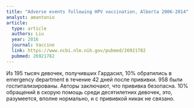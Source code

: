 ```yaml
---
title: "Adverse events following HPV vaccination, Alberta 2006-2014"
analyst: amantonio
article:
  type: article
  authors: Liu
  year: 2016
  journal: Vaccine
  link: https://www.ncbi.nlm.nih.gov/pubmed/26921782
  pubmed: 26921782
---
```


Из 195 тысяч девочек, получивших Гардасил, 10% обратились в emergency department в течение 42 дней после прививки. 958 были госпитализированы.
Авторы заключают, что прививка безопасна. 10% обращений в скорую помощь среди десятилетних девочек, это, разумеется, вполне нормально, и с прививкой никак не связано.
